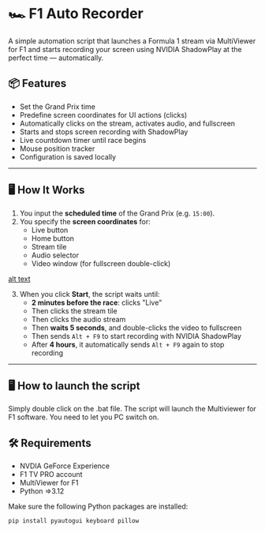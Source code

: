 # 🏎️ F1 Auto Recorder

A simple automation script that launches a Formula 1 stream via MultiViewer for F1 and starts recording your screen using NVIDIA ShadowPlay at the perfect time — automatically.

## 📦 Features

- Set the Grand Prix time
- Predefine screen coordinates for UI actions (clicks)
- Automatically clicks on the stream, activates audio, and fullscreen
- Starts and stops screen recording with ShadowPlay
- Live countdown timer until race begins
- Mouse position tracker
- Configuration is saved locally

---

## 🖥️ How It Works

1. You input the **scheduled time** of the Grand Prix (e.g. `15:00`).
2. You specify the **screen coordinates** for:
   - Live button
   - Home button
   - Stream tile
   - Audio selector
   - Video window (for fullscreen double-click)

[alt text](parameters_config.PNG)

3. When you click **Start**, the script waits until:
   - **2 minutes before the race**: clicks "Live"
   - Then clicks the stream tile
   - Then clicks the audio stream
   - Then **waits 5 seconds**, and double-clicks the video to fullscreen
   - Then sends `Alt + F9` to start recording with NVIDIA ShadowPlay
   - After **4 hours**, it automatically sends `Alt + F9` again to stop recording

---

## 🖥️ How to launch the script

Simply double click on the .bat file. The script will launch the Multiviewer for F1 software.
You need to let you PC switch on.

## 🛠 Requirements

- NVDIA GeForce Experience
- F1 TV PRO account
- MultiViewer for F1
- Python =>3.12

Make sure the following Python packages are installed:

```bash
pip install pyautogui keyboard pillow
